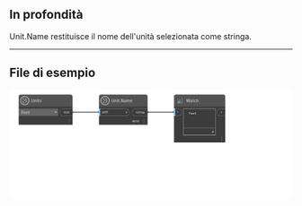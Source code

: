 ## In profondità
Unit.Name restituisce il nome dell'unità selezionata come stringa.
___
## File di esempio

![Unit.Name](./DynamoUnits.Unit.Name_img.png)
